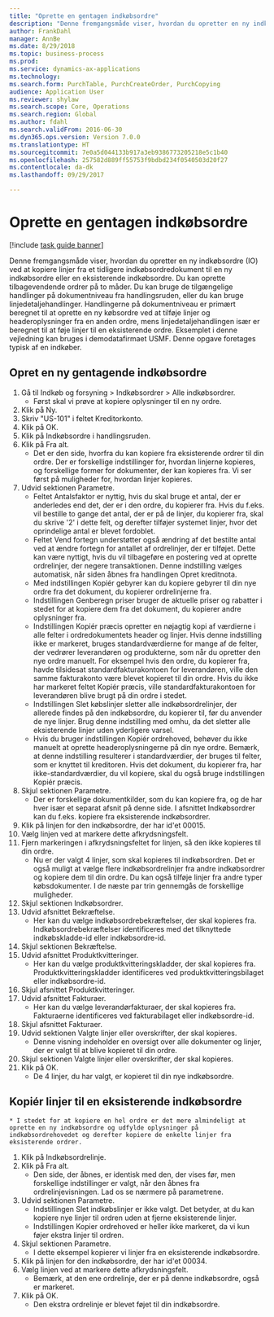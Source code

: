 ```yaml
--- 
title: "Oprette en gentagen indkøbsordre"
description: "Denne fremgangsmåde viser, hvordan du opretter en ny indkøbsordre (IO) ved at kopiere linjer fra et tidligere indkøbsordredokument til en ny indkøbsordre eller en eksisterende indkøbsordre."
author: FrankDahl
manager: AnnBe
ms.date: 8/29/2018
ms.topic: business-process
ms.prod: 
ms.service: dynamics-ax-applications
ms.technology: 
ms.search.form: PurchTable, PurchCreateOrder, PurchCopying
audience: Application User
ms.reviewer: shylaw
ms.search.scope: Core, Operations
ms.search.region: Global
ms.author: fdahl
ms.search.validFrom: 2016-06-30
ms.dyn365.ops.version: Version 7.0.0
ms.translationtype: HT
ms.sourcegitcommit: 7e0a5d044133b917a3eb9386773205218e5c1b40
ms.openlocfilehash: 257582d889ff55753f9bdbd234f0540503d20f27
ms.contentlocale: da-dk
ms.lasthandoff: 09/29/2017

---
```

# <a name="create-a-repeat-purchase-order"></a>Oprette en gentagen indkøbsordre

[!include [task guide banner](../../includes/task-guide-banner.md)]

Denne fremgangsmåde viser, hvordan du opretter en ny indkøbsordre (IO) ved at kopiere linjer fra et tidligere indkøbsordredokument til en ny indkøbsordre eller en eksisterende indkøbsordre. Du kan oprette tilbagevendende ordrer på to måder. Du kan bruge de tilgængelige handlinger på dokumentniveau fra handlingsruden, eller du kan bruge linjedetaljehandlinger. Handlingerne på dokumentniveau er primært beregnet til at oprette en ny købsordre ved at tilføje linjer og headeroplysninger fra en anden ordre, mens linjedetaljehandlingen især er beregnet til at føje linjer til en eksisterende ordre. Eksemplet i denne vejledning kan bruges i demodatafirmaet USMF. Denne opgave foretages typisk af en indkøber.


## <a name="create-a-new-repeat-purchase-order"></a>Opret en ny gentagende indkøbsordre
1. Gå til Indkøb og forsyning > Indkøbsordrer > Alle indkøbsordrer.
    * Først skal vi prøve at kopiere oplysninger til en ny ordre.  
2. Klik på Ny.
3. Skriv "US-101" i feltet Kreditorkonto.
4. Klik på OK.
5. Klik på Indkøbsordre i handlingsruden.
6. Klik på Fra alt.
    * Det er den side, hvorfra du kan kopiere fra eksisterende ordrer til din ordre. Der er forskellige indstillinger for, hvordan linjerne kopieres, og forskellige former for dokumenter, der kan kopieres fra. Vi ser først på muligheder for, hvordan linjer kopieres.   
7. Udvid sektionen Parametre.
    * Feltet Antalsfaktor er nyttig, hvis du skal bruge et antal, der er anderledes end det, der er i den ordre, du kopierer fra. Hvis du f.eks. vil bestille to gange det antal, der er på de linjer, du kopierer fra, skal du skrive '2' i dette felt, og derefter tilføjer systemet linjer, hvor det oprindelige antal er blevet fordoblet.  
    * Feltet Vend fortegn understøtter også ændring af det bestilte antal ved at ændre fortegn for antallet af ordrelinjer, der er tilføjet. Dette kan være nyttigt, hvis du vil tilbageføre en postering ved at oprette ordrelinjer, der negere transaktionen. Denne indstilling vælges automatisk, når siden åbnes fra handlingen Opret kreditnota.  
    * Med indstillingen Kopiér gebyrer kan du kopiere gebyrer til din nye ordre fra det dokument, du kopierer ordrelinjerne fra.  
    * Indstillingen Genberegn priser bruger de aktuelle priser og rabatter i stedet for at kopiere dem fra det dokument, du kopierer andre oplysninger fra.  
    * Indstillingen Kopiér præcis opretter en nøjagtig kopi af værdierne i alle felter i ordredokumentets header og linjer. Hvis denne indstilling ikke er markeret, bruges standardværdierne for mange af de felter, der vedrører leverandøren og produkterne, som når du opretter den nye ordre manuelt. For eksempel hvis den ordre, du kopierer fra, havde tilsidesat standardfakturakontoen for leverandøren, ville den samme fakturakonto være blevet kopieret til din ordre. Hvis du ikke har markeret feltet Kopiér præcis, ville standardfakturakontoen for leverandøren blive brugt på din ordre i stedet.  
    * Indstillingen Slet købslinjer sletter alle indkøbsordrelinjer, der allerede findes på den indkøbsordre, du kopierer til, før du anvender de nye linjer. Brug denne indstilling med omhu, da det sletter alle eksisterende linjer uden yderligere varsel.  
    * Hvis du bruger indstillingen Kopiér ordrehoved, behøver du ikke manuelt at oprette headeroplysningerne på din nye ordre. Bemærk, at denne indstilling resulterer i standardværdier, der bruges til felter, som er knyttet til kreditoren. Hvis det dokument, du kopierer fra, har ikke-standardværdier, du vil kopiere, skal du også bruge indstillingen Kopiér præcis.  
8. Skjul sektionen Parametre.
    * Der er forskellige dokumentkilder, som du kan kopiere fra, og de har hver især et separat afsnit på denne side. I afsnittet Indkøbsordrer kan du f.eks. kopiere fra eksisterende indkøbsordrer.  
9. Klik på linjen for den indkøbsordre, der har id'et 00015. 
10. Vælg linjen ved at markere dette afkrydsningsfelt.
11. Fjern markeringen i afkrydsningsfeltet for linjen, så den ikke kopieres til din ordre.
    * Nu er der valgt 4 linjer, som skal kopieres til indkøbsordren. Det er også muligt at vælge flere indkøbsordrelinjer fra andre indkøbsordrer og kopiere dem til din ordre. Du kan også tilføje linjer fra andre typer købsdokumenter. I de næste par trin gennemgås de forskellige muligheder.  
12. Skjul sektionen Indkøbsordrer.
13. Udvid afsnittet Bekræftelse.
    * Her kan du vælge indkøbsordrebekræftelser, der skal kopieres fra. Indkøbsordrebekræftelser identificeres med det tilknyttede indkøbskladde-id eller indkøbsordre-id.  
14. Skjul sektionen Bekræftelse.
15. Udvid afsnittet Produktkvitteringer.
    * Her kan du vælge produktkvitteringskladder, der skal kopieres fra. Produktkvitteringskladder identificeres ved produktkvitteringsbilaget eller indkøbsordre-id.   
16. Skjul afsnittet Produktkvitteringer.
17. Udvid afsnittet Fakturaer.
    * Her kan du vælge leverandørfakturaer, der skal kopieres fra. Fakturaerne identificeres ved fakturabilaget eller indkøbsordre-id.   
18. Skjul afsnittet Fakturaer.
19. Udvid sektionen Valgte linjer eller overskrifter, der skal kopieres.
    * Denne visning indeholder en oversigt over alle dokumenter og linjer, der er valgt til at blive kopieret til din ordre.   
20. Skjul sektionen Valgte linjer eller overskrifter, der skal kopieres.
21. Klik på OK.
    * De 4 linjer, du har valgt, er kopieret til din nye indkøbsordre.   

## <a name="copy-lines-to-an-existing-purchase-order"></a>Kopiér linjer til en eksisterende indkøbsordre
    * I stedet for at kopiere en hel ordre er det mere almindeligt at oprette en ny indkøbsordre og udfylde oplysninger på indkøbsordrehovedet og derefter kopiere de enkelte linjer fra eksisterende ordrer.  
1. Klik på Indkøbsordrelinje.
2. Klik på Fra alt.
    * Den side, der åbnes, er identisk med den, der vises før, men forskellige indstillinger er valgt, når den åbnes fra ordrelinjevisningen. Lad os se nærmere på parametrene.   
3. Udvid sektionen Parametre.
    * Indstillingen Slet indkøbslinjer er ikke valgt. Det betyder, at du kan kopiere nye linjer til ordren uden at fjerne eksisterende linjer.   
    * Indstillingen Kopier ordrehoved er heller ikke markeret, da vi kun føjer ekstra linjer til ordren.   
4. Skjul sektionen Parametre.
    * I dette eksempel kopierer vi linjer fra en eksisterende indkøbsordre.   
5. Klik på linjen for den indkøbsordre, der har id'et 00034. 
6. Vælg linjen ved at markere dette afkrydsningsfelt.
    * Bemærk, at den ene ordrelinje, der er på denne indkøbsordre, også er markeret.  
7. Klik på OK.
    * Den ekstra ordrelinje er blevet føjet til din indkøbsordre.  


